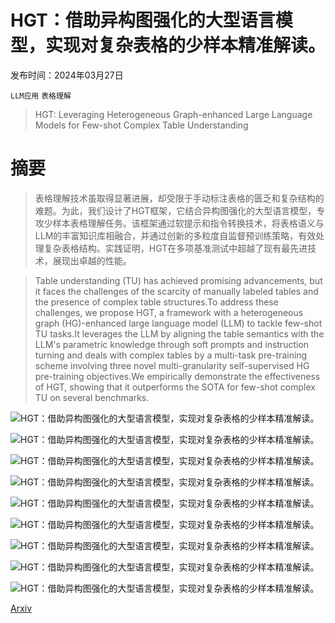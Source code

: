# HGT：借助异构图强化的大型语言模型，实现对复杂表格的少样本精准解读。

发布时间：2024年03月27日

`LLM应用` `表格理解`

> HGT: Leveraging Heterogeneous Graph-enhanced Large Language Models for Few-shot Complex Table Understanding

# 摘要

> 表格理解技术虽取得显著进展，却受限于手动标注表格的匮乏和复杂结构的难题。为此，我们设计了HGT框架，它结合异构图强化的大型语言模型，专攻少样本表格理解任务。该框架通过软提示和指令转换技术，将表格语义与LLM的丰富知识库相融合，并通过创新的多粒度自监督预训练策略，有效处理复杂表格结构。实践证明，HGT在多项基准测试中超越了现有最先进技术，展现出卓越的性能。

> Table understanding (TU) has achieved promising advancements, but it faces the challenges of the scarcity of manually labeled tables and the presence of complex table structures.To address these challenges, we propose HGT, a framework with a heterogeneous graph (HG)-enhanced large language model (LLM) to tackle few-shot TU tasks.It leverages the LLM by aligning the table semantics with the LLM's parametric knowledge through soft prompts and instruction turning and deals with complex tables by a multi-task pre-training scheme involving three novel multi-granularity self-supervised HG pre-training objectives.We empirically demonstrate the effectiveness of HGT, showing that it outperforms the SOTA for few-shot complex TU on several benchmarks.

![HGT：借助异构图强化的大型语言模型，实现对复杂表格的少样本精准解读。](../../../paper_images/2403.19723/x1.png)

![HGT：借助异构图强化的大型语言模型，实现对复杂表格的少样本精准解读。](../../../paper_images/2403.19723/x2.png)

![HGT：借助异构图强化的大型语言模型，实现对复杂表格的少样本精准解读。](../../../paper_images/2403.19723/x3.png)

![HGT：借助异构图强化的大型语言模型，实现对复杂表格的少样本精准解读。](../../../paper_images/2403.19723/x4.png)

![HGT：借助异构图强化的大型语言模型，实现对复杂表格的少样本精准解读。](../../../paper_images/2403.19723/x5.png)

![HGT：借助异构图强化的大型语言模型，实现对复杂表格的少样本精准解读。](../../../paper_images/2403.19723/x6.png)

![HGT：借助异构图强化的大型语言模型，实现对复杂表格的少样本精准解读。](../../../paper_images/2403.19723/x7.png)

![HGT：借助异构图强化的大型语言模型，实现对复杂表格的少样本精准解读。](../../../paper_images/2403.19723/x8.png)

![HGT：借助异构图强化的大型语言模型，实现对复杂表格的少样本精准解读。](../../../paper_images/2403.19723/x9.png)

[Arxiv](https://arxiv.org/abs/2403.19723)
